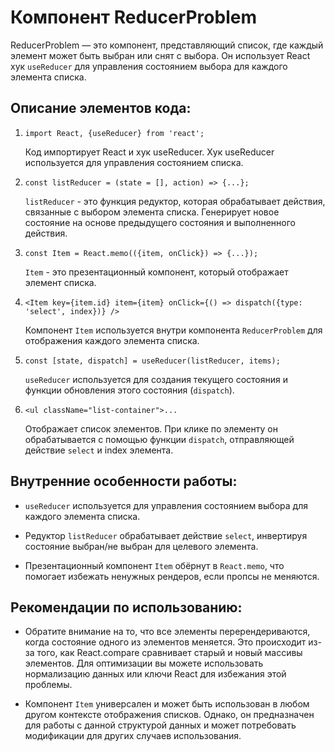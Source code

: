 # Компонент ReducerProblem

ReducerProblem — это компонент, представляющий список, где каждый элемент может быть выбран или снят с выбора. Он использует React хук `useReducer` для управления состоянием выбора для каждого элемента списка.

## Описание элементов кода:

1. `import React, {useReducer} from 'react';`

   Код импортирует React и хук useReducer. Хук useReducer используется для управления состоянием списка.

2. `const listReducer = (state = [], action) => {...};`

   `listReducer` - это функция редуктор, которая обрабатывает действия, связанные с выбором элемента списка. Генерирует новое состояние на основе предыдущего состояния и выполненного действия.

3. `const Item = React.memo(({item, onClick}) => {...});`

   `Item` - это презентационный компонент, который отображает элемент списка.

4. `<Item key={item.id} item={item} onClick={() => dispatch({type: 'select', index})} />`

   Компонент `Item` используется внутри компонента `ReducerProblem` для отображения каждого элемента списка.

5. `const [state, dispatch] = useReducer(listReducer, items);`

   `useReducer` используется для создания текущего состояния и функции обновления этого состояния (`dispatch`).

6. `<ul className="list-container">...`

   Отображает список элементов. При клике по элементу он обрабатывается с помощью функции `dispatch`, отправляющей действие `select` и index элемента.

## Внутренние особенности работы:

- `useReducer` используется для управления состоянием выбора для каждого элемента списка.

- Редуктор `listReducer` обрабатывает действие `select`, инвертируя состояние выбран/не выбран для целевого элемента.

- Презентационный компонент `Item` обёрнут в `React.memo`, что помогает избежать ненужных рендеров, если пропсы не меняются.

## Рекомендации по использованию:

- Обратите внимание на то, что все элементы перерендериваются, когда состояние одного из элементов меняется. Это происходит из-за того, как React.compare сравнивает старый и новый массивы элементов. Для оптимизации вы можете использовать нормализацию данных или ключи React для избежания этой проблемы.

- Компонент `Item` универсален и может быть использован в любом другом контексте отображения списков. Однако, он предназначен для работы с данной структурой данных и может потребовать модификации для других случаев использования.